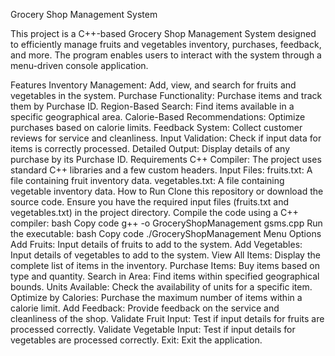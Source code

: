 

Grocery Shop Management System

This project is a C++-based Grocery Shop Management System designed to efficiently manage fruits and vegetables inventory, purchases, feedback, and more. The program enables users to interact with the system through a menu-driven console application.

Features
Inventory Management: Add, view, and search for fruits and vegetables in the system.
Purchase Functionality: Purchase items and track them by Purchase ID.
Region-Based Search: Find items available in a specific geographical area.
Calorie-Based Recommendations: Optimize purchases based on calorie limits.
Feedback System: Collect customer reviews for service and cleanliness.
Input Validation: Check if input data for items is correctly processed.
Detailed Output: Display details of any purchase by its Purchase ID.
Requirements
C++ Compiler: The project uses standard C++ libraries and a few custom headers.
Input Files:
fruits.txt: A file containing fruit inventory data.
vegetables.txt: A file containing vegetable inventory data.
How to Run
Clone this repository or download the source code.
Ensure you have the required input files (fruits.txt and vegetables.txt) in the project directory.
Compile the code using a C++ compiler:
bash
Copy code
g++ -o GroceryShopManagement gsms.cpp
Run the executable:
bash
Copy code
./GroceryShopManagement
Menu Options
Add Fruits: Input details of fruits to add to the system.
Add Vegetables: Input details of vegetables to add to the system.
View All Items: Display the complete list of items in the inventory.
Purchase Items: Buy items based on type and quantity.
Search in Area: Find items within specified geographical bounds.
Units Available: Check the availability of units for a specific item.
Optimize by Calories: Purchase the maximum number of items within a calorie limit.
Add Feedback: Provide feedback on the service and cleanliness of the shop.
Validate Fruit Input: Test if input details for fruits are processed correctly.
Validate Vegetable Input: Test if input details for vegetables are processed correctly.
Exit: Exit the application.
